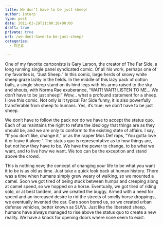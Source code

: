 ```yaml
---
title: We don’t have to be just sheep!
author: interp
type: post
date: 2011-03-29T11:00:28+00:00
draft: true
private: true
url: /we-dont-have-to-be-just-sheep/
categories:
  - 미분류

---
```


  One of my favorite cartoonists is Gary Larson, the creator of The Far Side, a long running single panel syndicated comic. Of all his work, perhaps one of my favorites is, “Just Sheep.” In this comic, large herds of snowy white sheep graze lazily in the fields. In the middle of this lazy pack of cotton balls, a single sheep stand on its hind legs with his arms raised to the sky and shouts, with Norma Rae exuberance, “WAIT! WAIT! LISTEN TO ME… We don’t have to be just sheep!” Wow… what a profound statement for a sheep. I love this comic. Not only is it typical Far Side funny, it is also powerfully transferable from sheep to humans. Yes, it’s true; we don’t have to be just sheep.&nbsp;



  We don’t have to follow the pack nor do we have to accept the status quo. Each of us maintains the right to refute the ideology that things are as they should be, and we are only to conform to the existing state of affairs. I say, “If you don’t like, change it,” or as the rapper Mos Def raps, “You gotta love it or leave it alone.” The status quo is representative as to how things are, but not how they have to be. We have the power to change, to be what we want, and to live how we want. We too can be the exception and stand above the crowd.&nbsp;



  This is nothing new; the concept of changing your life to be what you want it to be is as old as time. Just take a quick look back at human history. There was a time when humans simply grew weary of walking, so we mounted a camel. Soon we got tired of being stuck between humps and creeping along at camel speed, so we hopped on a horse. Eventually, we got tired of riding solo, or at best tandem, and we created the buggy. Armed with a need for speed and an increased desire to rid the streets of smelly horse droppings, we eventually invented the car. Cars soon bored us, so we created urban defense vehicles, better known as SUVs. Just like the liberated sheep, humans have always managed to rise above the status quo to create a new reality. We have a knack for opening doors where none seem to exist.&nbsp;
